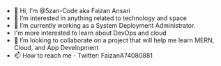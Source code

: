 - 👋 Hi, I’m @5zan-Code aka Faizan Ansari
- 👀 I’m interested in anything related to technology and space
- 🌱 I’m currently working as a System Deployment Administrator.
- I'm more interested to learn about DevOps and cloud
- 💞️ I’m looking to collaborate on a project that will help me learn MERN, Cloud, and App Development
- 📫 How to reach me - Twitter: FaizanA74080881

<!---
5zan-Code/5zan-Code is a ✨ special ✨ repository because its `README.md` (this file) appears on your GitHub profile.
You can click the Preview link to take a look at your changes.
--->
